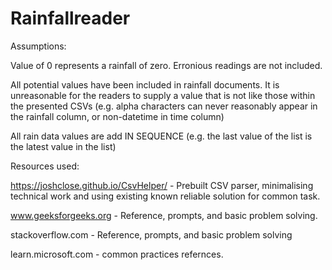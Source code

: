# Rainfallreader

Assumptions:

Value of 0 represents a rainfall of zero. Erronious readings are not included.

All potential values have been included in rainfall documents. It is unreasonable for the readers to supply a value that is not like those within the presented CSVs (e.g. alpha characters can never reasonably appear in the rainfall column, or non-datetime in  time column)

All rain data values are add IN SEQUENCE (e.g. the last value of the list is the latest value in the list)



Resources used:

https://joshclose.github.io/CsvHelper/ - Prebuilt CSV parser, minimalising technical work and using existing known reliable solution for common task.

www.geeksforgeeks.org - Reference, prompts, and basic problem solving.

stackoverflow.com - Reference, prompts, and basic problem solving

learn.microsoft.com - common practices refernces.

